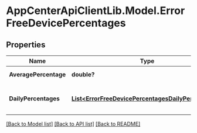 # AppCenterApiClientLib.Model.ErrorFreeDevicePercentages
## Properties

Name | Type | Description | Notes
------------ | ------------- | ------------- | -------------
**AveragePercentage** | **double?** | Average percentage | [optional] 
**DailyPercentages** | [**List&lt;ErrorFreeDevicePercentagesDailyPercentages&gt;**](ErrorFreeDevicePercentagesDailyPercentages.md) | The error-free percentage per day. | [optional] 

[[Back to Model list]](../README.md#documentation-for-models) [[Back to API list]](../README.md#documentation-for-api-endpoints) [[Back to README]](../README.md)

